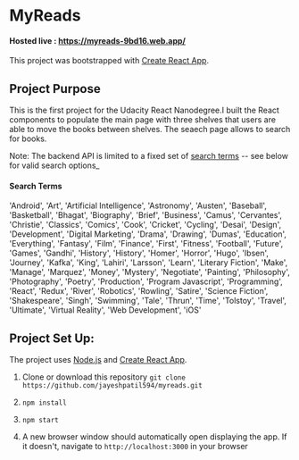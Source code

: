 # MyReads

#### Hosted live : https://myreads-9bd16.web.app/

This project was bootstrapped with [Create React App](https://github.com/facebook/create-react-app).
## Project Purpose

This is the first project for the Udacity React Nanodegree.I built the React components to populate the main page with three shelves that users are able to move the books between shelves. The seaech page allows to search for books.

Note: The backend API is limited to a fixed set of [search terms](#search-terms) -- see below for valid search options_


#### Search Terms

'Android', 'Art', 'Artificial Intelligence', 'Astronomy', 'Austen', 'Baseball', 'Basketball', 'Bhagat', 'Biography', 'Brief', 'Business', 'Camus', 'Cervantes', 'Christie', 'Classics', 'Comics', 'Cook', 'Cricket', 'Cycling', 'Desai', 'Design', 'Development', 'Digital Marketing', 'Drama', 'Drawing', 'Dumas', 'Education', 'Everything', 'Fantasy', 'Film', 'Finance', 'First', 'Fitness', 'Football', 'Future', 'Games', 'Gandhi', 'History', 'History', 'Homer', 'Horror', 'Hugo', 'Ibsen', 'Journey', 'Kafka', 'King', 'Lahiri', 'Larsson', 'Learn', 'Literary Fiction', 'Make', 'Manage', 'Marquez', 'Money', 'Mystery', 'Negotiate', 'Painting', 'Philosophy', 'Photography', 'Poetry', 'Production', 'Program Javascript', 'Programming', 'React', 'Redux', 'River', 'Robotics', 'Rowling', 'Satire', 'Science Fiction', 'Shakespeare', 'Singh', 'Swimming', 'Tale', 'Thrun', 'Time', 'Tolstoy', 'Travel', 'Ultimate', 'Virtual Reality', 'Web Development', 'iOS'

## Project Set Up:

The project uses [Node.js](https://nodejs.org/en/) and [Create React App](https://github.com/facebook/create-react-app).

1. Clone or download this repository ``git clone https://github.com/jayeshpatil594/myreads.git``

2. ``npm install``

3. ``npm start``

4. A new browser window should automatically open displaying the app. If it doesn't, navigate to ``http://localhost:3000`` in your browser


